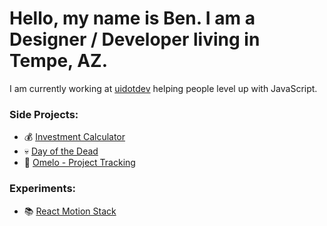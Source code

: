 # Hello, my name is Ben. I am a Designer / Developer living in Tempe, AZ.

I am currently working at [uidotdev](https://ui.dev/) helping people level up with JavaScript. 


### Side Projects:
- 💰 [Investment Calculator](https://investmentcalculator.io/)
- 💀 [Day of the Dead](https://dayofthedead.holiday/)
- 🌵 [Omelo - Project Tracking](http://beta.omelo.com/)

### Experiments:
- 📚 [React Motion Stack](https://8txoq.codesandbox.io/)
